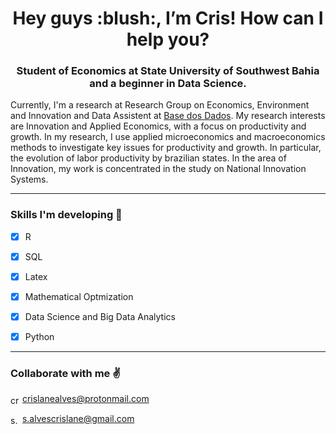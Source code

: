 

<h1 align="center"> Hey guys :blush:, I’m Cris! How can I help you?  </h1>



<h3 align="center">Student of Economics at State University of Southwest Bahia and a beginner in Data Science. </h3>

<p align="justify-all">

Currently, I'm a research at Research Group on Economics, Environment and Innovation and Data Assistent at [Base dos Dados](https://github.com/basedosdados). My research interests are Innovation and Applied Economics, with a focus on productivity and growth. In my research, I use applied microeconomics and macroeconomics methods to investigate key issues for productivity and growth. In particular, the evolution of labor productivity by brazilian states. In the area of Innovation, my work is concentrated in the study on National Innovation Systems.

</a>
</p>

---
### Skills I'm developing 🎯 

- [x] R
- [x] SQL
- [x] Latex
- [x] Mathematical Optmization 
- [x] Data Science and Big Data Analytics 
- [x] Python 


---

### Collaborate with me :v:


<a href="https://mail.protonmail.com/login" target="blank"><img align="center" src="https://cdn.jsdelivr.net/npm/simple-icons@3.0.1/icons/protonmail.svg" alt="crislanealves@protonmail.com" height="15" width="15" /></a> crislanealves@protonmail.com

<a href="https://gmail.com/" target="blank"><img align="center" src="https://cdn.jsdelivr.net/npm/simple-icons@3.0.1/icons/gmail.svg" alt="s.alvescrislane@gmail.com" height="15" width="15" /></a> s.alvescrislane@gmail.com




